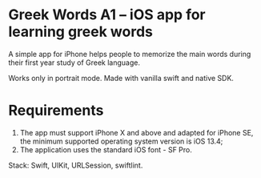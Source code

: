 # Greek Words A1 – iOS app for learning greek words

A simple app for iPhone helps people to memorize the main words during their first year study of Greek language.

Works only in portrait mode. Made with vanilla swift and native SDK.

# Requirements

1. The app must support iPhone X and above and adapted for iPhone SE, the minimum supported operating system version is iOS 13.4;
2. The application uses the standard iOS font - SF Pro.

Stack: Swift, UIKit, URLSession, swiftlint.
